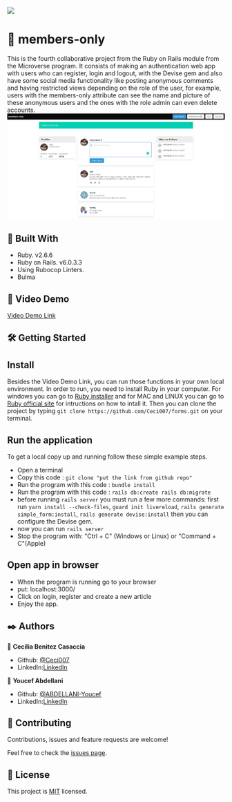 ![](https://img.shields.io/badge/Microverse-blueviolet)

#  🧐 members-only

This is the fourth collaborative project from the Ruby on Rails module from the Microverse program. It consists of making an authentication web app with users who can register, login and logout, with the Devise gem and also have some social media functionality like posting anonymous comments and having restricted views depending on the role of the user, for example, users with the members-only attribute can see the name and picture of these anonymous users and the ones with the role admin can even delete accounts.
![app screenshot](./app_screenshot.png)

## 🔧 Built With
- Ruby. v2.6.6
- Ruby on Rails. v6.0.3.3
- Using Rubocop Linters.
- Bulma

## 🔴 Video Demo
[Video Demo Link](https://drive.google.com/file/d/14ESKVxXOpSgsQ3LRGhYHQ-_mqk2rAG9q/view?usp=sharing)

## 🛠 Getting Started
## Install 
Besides the Video Demo Link, you can run those functions in your own local environment. In order to run, you need to install Ruby in your computer. For windows you can go to [Ruby installer](https://rubyinstaller.org/) and for MAC and LINUX you can go to [Ruby official site](https://www.ruby-lang.org/en/downloads/) for intructions on how to intall it. Then you can clone the project by typing ```git clone https://github.com/Ceci007/forms.git``` on your terminal.

## Run the application
To get a local copy up and running follow these simple example steps.

- Open a terminal
- Copy this code : ```git clone "put the link from github repo"```
- Run the program with this code : ```bundle install```
- Run the program with this code : ```rails db:create rails db:migrate```
- before running ```rails server``` you must run a few more commands: first run ```yarn install --check-files```, ```guard init livereload```, ```rails generate simple_form:install```, 
```rails generate devise:install``` then you can configure the Devise gem.
- now you can run ```rails server```
- Stop the program with: "Ctrl + C" (Windows or Linux) or "Command + C"(Apple)

## Open app in browser

- When the program is running go to your browser
- put: localhost:3000/
- Click on login, register and create a new article
- Enjoy the app.

## ✒️ Authors
👤 **Cecilia Benitez Casaccia**

- Github: [@Ceci007](https://github.com/Ceci007)
- LinkedIn:[LinkedIn](www.linkedin.com/in/cecilia-benítez)

👤 **Youcef Abdellani**

- Github: [@ABDELLANI-Youcef](https://github.com/ABDELLANI-Youcef)
- LinkedIn:[LinkedIn](linkedin.com/in/youcef-abdellani)

## 🤝 Contributing
Contributions, issues and feature requests are welcome!

Feel free to check the [issues page](https://github.com/Ceci007/members-only/issues).

## 📝 License
This project is [MIT](lic.url) licensed.
